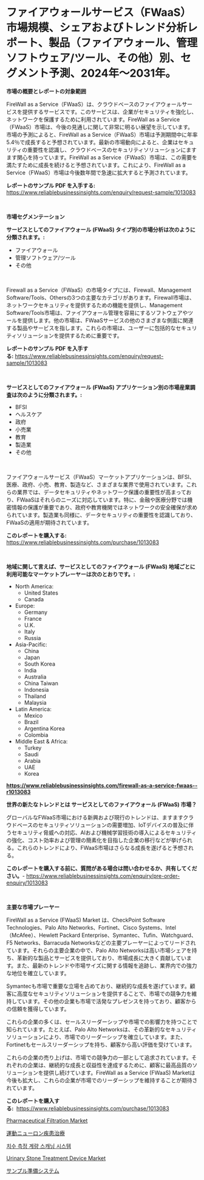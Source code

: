 <p><h1>ファイアウォールサービス（FWaaS）市場規模、シェアおよびトレンド分析レポート、製品（ファイアウォール、管理ソフトウェア/ツール、その他）別、セグメント予測、2024年〜2031年。</h1></p><p><strong>市場の概要とレポートの対象範囲</strong></p>
<p><p>FireWall as a Service（FWaaS）は、クラウドベースのファイアウォールサービスを提供するサービスです。このサービスは、企業がセキュリティを強化し、ネットワークを保護するために利用されています。FireWall as a Service（FWaaS）市場は、今後の見通しに関して非常に明るい展望を示しています。市場の予測によると、FireWall as a Service（FWaaS）市場は予測期間中に年率5.4％で成長すると予想されています。最新の市場動向によると、企業はセキュリティの重要性を認識し、クラウドベースのセキュリティソリューションにますます関心を持っています。FireWall as a Service（FWaaS）市場は、この需要を満たすために成長を続けると予想されています。これにより、FireWall as a Service（FWaaS）市場は今後数年間で急速に拡大すると予測されています。</p></p>
<p><strong>レポートのサンプル PDF を入手する:</strong> <a href="https://www.reliablebusinessinsights.com/enquiry/request-sample/1013083">https://www.reliablebusinessinsights.com/enquiry/request-sample/1013083</a></p>
<p>&nbsp;</p>
<p><strong>市場セグメンテーション</strong></p>
<p><strong>サービスとしてのファイアウォール (FWaaS) タイプ別の市場分析は次のように分類されます。:</strong></p>
<p><ul><li>ファイアウォール</li><li>管理ソフトウェア/ツール</li><li>その他</li></ul></p>
<p>&nbsp;</p>
<p><p>Firewall as a Service（FWaaS）の市場タイプには、Firewall、Management Software/Tools、Othersの3つの主要なカテゴリがあります。Firewall市場は、ネットワークセキュリティを提供するための機能を提供し、Management Software/Tools市場は、ファイアウォール管理を容易にするソフトウェアやツールを提供します。他の市場は、FWaaSサービスの他のさまざまな側面に関連する製品やサービスを指します。これらの市場は、ユーザーに包括的なセキュリティソリューションを提供するために重要です。</p></p>
<p><strong>レポートのサンプル PDF を入手する:</strong>&nbsp;<a href="https://www.reliablebusinessinsights.com/enquiry/request-sample/1013083">https://www.reliablebusinessinsights.com/enquiry/request-sample/1013083</a></p>
<p>&nbsp;</p>
<p><strong> サービスとしてのファイアウォール (FWaaS) アプリケーション別の市場産業調査は次のように分類されます。:</strong></p>
<p><ul><li>BFSI</li><li>ヘルスケア</li><li>政府</li><li>小売業</li><li>教育</li><li>製造業</li><li>その他</li></ul></p>
<p>&nbsp;</p>
<p><p>ファイアウォールサービス（FWaaS）マーケットアプリケーションは、BFSI、医療、政府、小売、教育、製造など、さまざまな業界で使用されています。これらの業界では、データセキュリティやネットワーク保護の重要性が高まっており、FWaaSはそれらのニーズに対応しています。特に、金融や医療分野では機密情報の保護が重要であり、政府や教育機関ではネットワークの安全確保が求められています。製造業も同様に、データセキュリティの重要性を認識しており、FWaaSの適用が期待されています。</p></p>
<p><strong>このレポートを購入する:</strong>&nbsp; <a href="https://www.reliablebusinessinsights.com/purchase/1013083">https://www.reliablebusinessinsights.com/purchase/1013083</a></p>
<p>&nbsp;</p>
<p><strong>地域に関して言えば、サービスとしてのファイアウォール (FWaaS) 地域ごとに利用可能なマーケットプレーヤーは次のとおりです。:</strong></p>
<p><ul>
    <li>
        North America:
        <ul>
            <li>United States</li>
            <li>Canada</li>
        </ul>
    </li>
    <li>
        Europe:
        <ul>
            <li>Germany</li>
            <li>France</li>
            <li>U.K.</li>
            <li>Italy</li>
            <li>Russia</li>
        </ul>
    </li>
    <li>
        Asia-Pacific:
        <ul>
            <li>China</li>
            <li>Japan</li>
            <li>South Korea</li>
            <li>India</li>
            <li>Australia</li>
            <li>China Taiwan</li>
            <li>Indonesia</li>
            <li>Thailand</li>
            <li>Malaysia</li>
        </ul>
    </li>
    <li>
        Latin America:
        <ul>
            <li>Mexico</li>
            <li>Brazil</li>
            <li>Argentina Korea</li>
            <li>Colombia</li>
        </ul>
    </li>
    <li>
        Middle East & Africa:
        <ul>
            <li>Turkey</li>
            <li>Saudi</li>
            <li>Arabia</li>
            <li>UAE</li>
            <li>Korea</li>
        </ul>
    </li>
    </ul></p>
<p><strong><a href="https://www.reliablebusinessinsights.com/firewall-as-a-service-fwaas--r1013083">https://www.reliablebusinessinsights.com/firewall-as-a-service-fwaas--r1013083</a></strong>&nbsp;</p>
<p><strong>世界の新たなトレンドとは サービスとしてのファイアウォール (FWaaS) 市場？</strong></p>
<p><p>グローバルなFWaaS市場における新興および現行のトレンドは、ますますクラウドベースのセキュリティソリューションの需要増加、IoTデバイスの普及に伴うセキュリティ脅威への対応、AIおよび機械学習技術の導入によるセキュリティの強化、コスト効率および管理の簡素化を目指した企業の移行などが挙げられる。これらのトレンドにより、FWaaS市場はさらなる成長を遂げると予想される。</p></p>
<p><strong>このレポートを購入する前に、質問がある場合は問い合わせるか、共有してください。</strong>- <a href="https://www.reliablebusinessinsights.com/enquiry/pre-order-enquiry/1013083">https://www.reliablebusinessinsights.com/enquiry/pre-order-enquiry/1013083</a></p>
<p>&nbsp;</p>
<p><strong>主要な市場プレーヤー</strong></p>
<p><p>FireWall as a Service (FWaaS) Market は、CheckPoint Software Technologies、Palo Alto Networks、Fortinet、Cisco Systems、Intel（McAfee）、Hewlett Packard Enterprise、Symantec、Tufin、Watchguard、F5 Networks、Barracuda Networksなどの主要プレーヤーによってリードされています。それらの主要企業の中で、Palo Alto Networksは高い市場シェアを持ち、革新的な製品とサービスを提供しており、市場成長に大きく貢献しています。また、最新のトレンドや市場サイズに関する情報を追跡し、業界内での強力な地位を確立しています。</p><p>Symantecも市場で重要な立場を占めており、継続的な成長を遂げています。顧客に高度なセキュリティソリューションを提供することで、市場での競争力を維持しています。その他の企業も市場で活発なプレゼンスを持っており、顧客からの信頼を獲得しています。</p><p>これらの企業の多くは、セールスリーダーシップや市場での影響力を持つことで知られています。たとえば、Palo Alto Networksは、その革新的なセキュリティソリューションにより、市場でのリーダーシップを確立しています。また、Fortinetもセールスリーダーシップを持ち、顧客から高い評価を受けています。</p><p>これらの企業の売り上げは、市場での競争力の一部として追求されています。それぞれの企業は、継続的な成長と収益性を達成するために、顧客に最高品質のソリューションを提供し続けています。FireWall as a Service (FWaaS) Marketは今後も拡大し、これらの企業が市場でのリーダーシップを維持することが期待されています。</p></p>
<p><strong>このレポートを購入する:</strong>&nbsp;&nbsp;<a href="https://www.reliablebusinessinsights.com/purchase/1013083">https://www.reliablebusinessinsights.com/purchase/1013083</a></p>
<p><p><a href="https://issuu.com/reportprime-2/docs/pharmaceutical-filtration-market-size-2030.pptx">Pharmaceutical Filtration Market</a></p><p><a href="https://github.com/mohamedbakry57/Market-Research-Report-List-4/blob/main/1997791121539.md">運動ニューロン疾患治療</a></p><p><a href="https://github.com/nicholasellison0076890/Market-Research-Report-List-1/blob/main/8054240113505.md">치수 측정 계량 스캐닝 시스템</a></p><p><a href="https://github.com/faisalayoob601/Market-Research-Report-List-1/blob/main/urinary-stone-treatment-device-market.md">Urinary Stone Treatment Device Market</a></p><p><a href="https://github.com/zjkmgcs938405/Market-Research-Report-List-2/blob/main/3872012121540.md">サンプル準備システム</a></p></p>